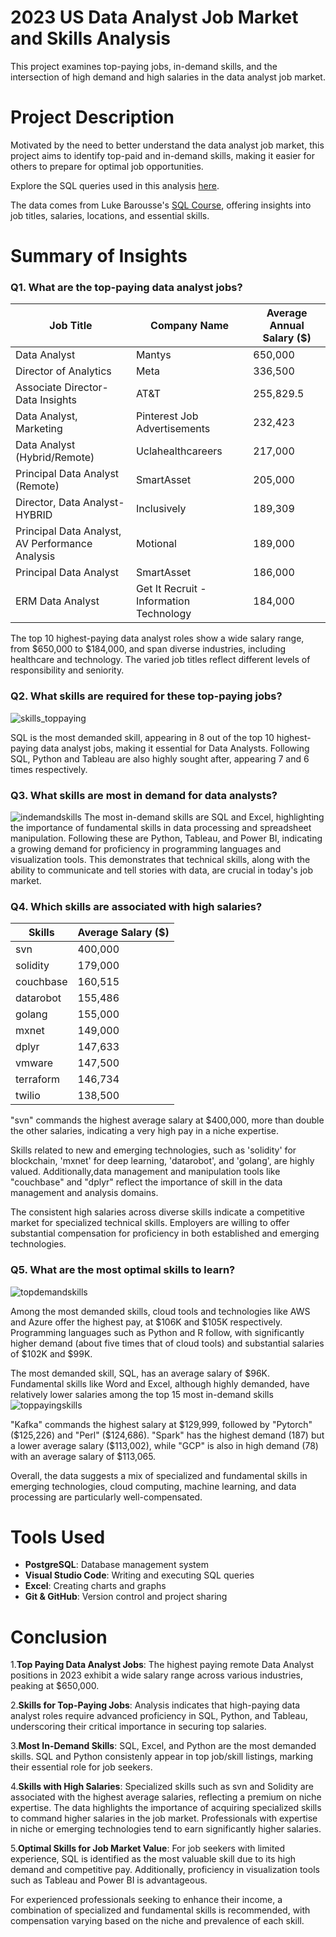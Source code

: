 # 2023 US Data Analyst Job Market and Skills Analysis 
This project examines top-paying jobs, in-demand skills, and the intersection of high demand and high salaries in the data analyst job market.
# Project Description
Motivated by the need to better understand the data analyst job market, this project aims to identify top-paid and in-demand skills, making it easier for others to prepare for optimal job opportunities.

Explore the SQL queries used in this analysis [here](project_queries).

The data comes from Luke Barousse's  [SQL Course](http://lukebarousse.com/sql), offering insights into job titles, salaries, locations, and essential skills.

# Summary of Insights
### Q1. What are the top-paying data analyst jobs?
| Job Title                                      | Company Name                                 | Average Annual Salary ($) |
|------------------------------------------------|----------------------------------------------|---------------------------|
| Data Analyst                                   | Mantys                                       | 650,000                   |
| Director of Analytics                          | Meta                                         | 336,500                   |
| Associate Director- Data Insights              | AT&T                                         | 255,829.5                 |
| Data Analyst, Marketing                        | Pinterest Job Advertisements                 | 232,423                   |
| Data Analyst (Hybrid/Remote)                   | Uclahealthcareers                            | 217,000                   |
| Principal Data Analyst (Remote)                | SmartAsset                                   | 205,000                   |
| Director, Data Analyst- HYBRID                 | Inclusively                                  | 189,309                   |
| Principal Data Analyst, AV Performance Analysis| Motional                                     | 189,000                   |
| Principal Data Analyst                         | SmartAsset                                   | 186,000                   |
| ERM Data Analyst                               | Get It Recruit - Information Technology      | 184,000                   |

The top 10 highest-paying data analyst roles show a wide salary range, from $650,000 to $184,000, and span diverse industries, including healthcare and technology. The varied job titles reflect different levels of responsibility and seniority.
### Q2. What skills are required for these top-paying jobs?
![skills_toppaying](visuals\skills_toppaying.png)

SQL is the most demanded skill, appearing in 8 out of the top 10 highest-paying data analyst jobs, making it essential for Data Analysts. Following SQL, Python and Tableau are also highly sought after, appearing 7 and 6 times respectively.
### Q3. What skills are most in demand for data analysts?
![indemandskills](visuals\skillsdemand.png)
The most in-demand skills are SQL and Excel, highlighting the importance of fundamental skills in data processing and spreadsheet manipulation. Following these are Python, Tableau, and Power BI, indicating a growing demand for proficiency in programming languages and visualization tools. This demonstrates that technical skills, along with the ability to communicate and tell stories with data, are crucial in today's job market.
### Q4. Which skills are associated with high salaries?
| Skills    | Average Salary ($) |
|-----------|--------------------|
| svn       | 400,000            |
| solidity  | 179,000            |
| couchbase | 160,515            |
| datarobot | 155,486            |
| golang    | 155,000            |
| mxnet     | 149,000            |
| dplyr     | 147,633            |
| vmware    | 147,500            |
| terraform | 146,734            |
| twilio    | 138,500            |

"svn" commands the highest average salary at $400,000, more than double the other salaries, indicating a very high pay in a niche expertise.

Skills related to new and emerging technologies, such as 'solidity' for blockchain, 'mxnet' for deep learning, 'datarobot', and 'golang', are highly valued. Additionally,data management and manipulation tools like "couchbase" and "dplyr" reflect the importance of skill in the data management and analysis domains.

The consistent high salaries across diverse skills indicate a competitive market for specialized technical skills. Employers are willing to offer substantial compensation for proficiency in both established and emerging technologies.

### Q5. What are the most optimal skills to learn?
![topdemandskills](visuals\top15demandedskills.png)

Among the most demanded skills, cloud tools and technologies like AWS and Azure offer the highest pay, at $106K and $105K respectively. Programming languages such as Python and R follow, with significantly higher demand (about five times that of cloud tools) and substantial salaries of $102K and $99K. 

The most demanded skill, SQL, has an average salary of $96K. Fundamental skills like Word and Excel, although highly demanded, have relatively lower salaries among the top 15 most in-demand skills
![toppayingskills](visuals\top15payingskills.png)

"Kafka" commands the highest salary at $129,999, followed by "Pytorch" ($125,226) and "Perl" ($124,686). "Spark" has the highest demand (187) but a lower average salary ($113,002), while "GCP" is also in high demand (78) with an average salary of $113,065.

Overall, the data suggests a mix of specialized and fundamental skills in emerging technologies, cloud computing, machine learning, and data processing are particularly well-compensated.

# Tools Used
- **PostgreSQL**: Database management system
- **Visual Studio Code**: Writing and executing SQL queries
- **Excel**: Creating charts and graphs
- **Git & GitHub**: Version control and project sharing

# Conclusion
1.**Top Paying Data Analyst Jobs**: The highest paying remote Data Analyst positions in 2023 exhibit a wide salary range across various industries, peaking at $650,000.

2.**Skills for Top-Paying Jobs**: Analysis indicates that high-paying data analyst roles require advanced proficiency in SQL, Python, and Tableau, underscoring their critical importance in securing top salaries.

3.**Most In-Demand Skills**: SQL, Excel, and Python are the most demanded skills. SQL and Python consistenly appear in top job/skill listings, marking their essential role for job seekers.

4.**Skills with High Salaries**: Specialized skills such as svn and Solidity are associated with the highest average salaries, reflecting a premium on niche expertise. The data highlights the importance of acquiring specialized skills to command higher salaries in the job market. Professionals with expertise in niche or emerging technologies tend to earn significantly higher salaries.

5.**Optimal Skills for Job Market Value**: For job seekers with limited experience, SQL is identified as the most valuable skill due to its high demand and competitive pay. Additionally, proficiency in visualization tools such as Tableau and Power BI is advantageous. 

For experienced professionals seeking to enhance their income, a combination of specialized and fundamental skills is recommended, with compensation varying based on the niche and prevalence of each skill.
